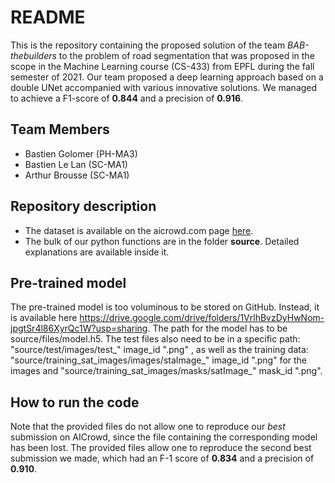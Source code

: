 # README
This is the repository containing the proposed solution of the team _BAB-thebuilders_ to the problem of road segmentation that was proposed in the scope in the Machine Learning course (CS-433) from EPFL during the fall semester of 2021. Our team proposed a deep learning approach based on a double UNet accompanied with various innovative solutions. We managed to achieve a F1-score of __0.844__ and a precision of __0.916__.

## Team Members
- Bastien Golomer (PH-MA3)
- Bastien Le Lan (SC-MA1)
- Arthur Brousse (SC-MA1)

## Repository description
- The dataset is available on the aicrowd.com page [here](https://www.aicrowd.com/challenges/epfl-ml-road-segmentation/dataset_files).
- The bulk of our python functions are in the folder **source**. Detailed explanations are available inside it.

## Pre-trained model
The pre-trained model is too voluminous to be stored on GitHub. Instead, it is available here https://drive.google.com/drive/folders/1VrlhBvzDyHwNom-jpgtSr4l86XyrQc1W?usp=sharing. 
The path for the model has to be source/files/model.h5. The test files also need to be in a specific path: "source/test/images/test_" image_id ".png" , as well as the training data: "source/training_sat_images/images/staImage_" image_id ".png" for the images and "source/training_sat_images/masks/satImage_" mask_id ".png".

## How to run the code 
Note that the provided files do not allow one to reproduce our _best_ submission on AICrowd, since the file containing the corresponding model has been lost. The provided files allow one to reproduce the second best submission we made, which had an F-1 score of __0.834__ and a precision of __0.910__.
